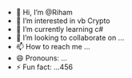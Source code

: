 - 👋 Hi, I’m @Riham
- 👀 I’m interested in vb Crypto
- 🌱 I’m currently learning  c#
- 💞️ I’m looking to collaborate on ...
- 📫 How to reach me ...
- 😄 Pronouns: ...
- ⚡ Fun fact: ...456

<!---
Rihamdel/Rihamdel is a ✨ special ✨ repository because its `README.md` (this file) appears on your GitHub profile.
You can click the Preview link to take a look at your changes.
--->
